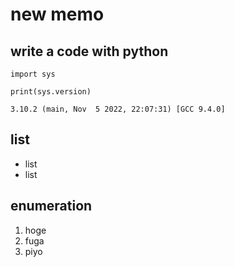 new memo
========

write a code with python
------------------------

``` {.python}
import sys

print(sys.version)
```

``` {.example}
3.10.2 (main, Nov  5 2022, 22:07:31) [GCC 9.4.0]
```

list
----

-   list
-   list

enumeration
-----------

1.  hoge
2.  fuga
3.  piyo
